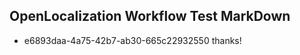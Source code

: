 ## OpenLocalization Workflow Test MarkDown
* e6893daa-4a75-42b7-ab30-665c22932550 thanks!

<!--HONumber=Jul16_HO3-->


